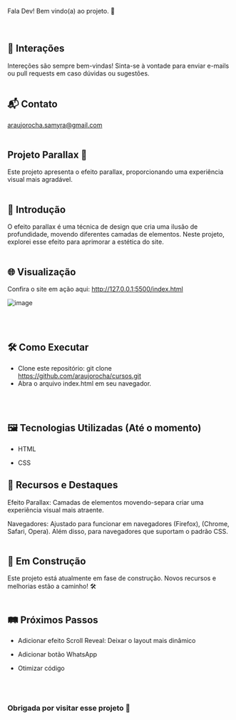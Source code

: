 Fala Dev! Bem vindo(a) ao projeto. 👊
<br />
<br />
<br />

## 🤝 Interações

Intereções são sempre bem-vindas! Sinta-se à vontade para enviar e-mails ou pull requests em caso dúvidas ou sugestões.
<br />
<br />


## 📬 Contato

araujorocha.samyra@gmail.com 
<br />
<br />

## Projeto Parallax 🚧

Este projeto apresenta o efeito parallax, proporcionando uma experiência visual mais agradável.
<br />
<br />


## 🚀 Introdução

O efeito parallax é uma técnica de design que cria uma ilusão de profundidade, movendo diferentes camadas de elementos. Neste projeto, explorei esse efeito para aprimorar a estética do site.
<br />
<br />


## 🌐 Visualização

Confira o site em ação aqui: http://127.0.0.1:5500/index.html

![image](https://github.com/araujorocha/cursos/assets/86613048/f86f02c4-62b2-4b98-a3cc-00869438b3f9)


<br />
<br />

## 🛠️ Como Executar

- Clone este repositório: git clone https://github.com/araujorocha/cursos.git
- Abra o arquivo index.html em seu navegador.
<br />
<br />

## 🖼️ Tecnologias Utilizadas (Até o momento)

- HTML

- CSS

## 🌈 Recursos e Destaques

Efeito Parallax: Camadas de elementos movendo-separa criar uma experiência visual mais atraente.

Navegadores: Ajustado para funcionar em navegadores (Firefox), (Chrome, Safari, Opera). Além disso, para navegadores que suportam o padrão CSS.
<br />
<br />

## 🚧 Em Construção

Este projeto está atualmente em fase de construção. Novos recursos e melhorias estão a caminho! 🛠️
<br />
<br />

## 🛤️ Próximos Passos

- Adicionar efeito Scroll Reveal: Deixar o layout mais dinâmico 

- Adicionar botão WhatsApp

- Otimizar código
<br />
<br />


### Obrigada por visitar esse projeto 🌟
